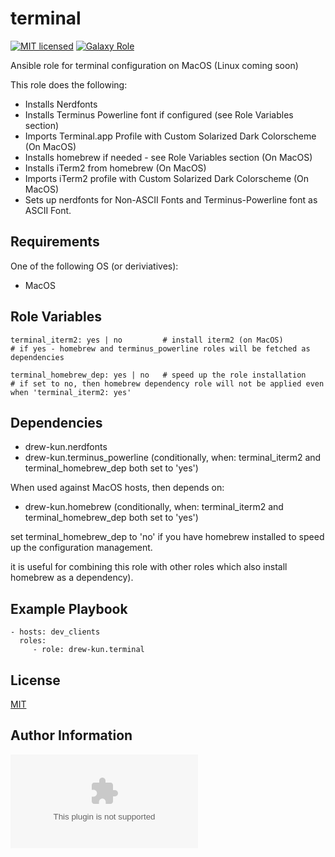 terminal
=========

[![MIT licensed][mit-badge]][mit-link]
[![Galaxy Role][role-badge]][galaxy-link]

Ansible role for terminal configuration on MacOS (Linux coming soon)

This role does the following:
 - Installs Nerdfonts
 - Installs Terminus Powerline font if configured (see Role Variables section)
 - Imports Terminal.app Profile with Custom Solarized Dark Colorscheme (On MacOS)
 - Installs homebrew if needed - see Role Variables section (On MacOS)
 - Installs iTerm2 from homebrew (On MacOS)
 - Imports iTerm2 profile with Custom Solarized Dark Colorscheme (On MacOS)
 - Sets up nerdfonts for Non-ASCII Fonts and Terminus-Powerline font as ASCII Font.


Requirements
------------

One of the following OS (or deriviatives):
  - MacOS

Role Variables
--------------

    terminal_iterm2: yes | no         # install iterm2 (on MacOS)
    # if yes - homebrew and terminus_powerline roles will be fetched as dependencies

    terminal_homebrew_dep: yes | no   # speed up the role installation
    # if set to no, then homebrew dependency role will not be applied even when 'terminal_iterm2: yes'

Dependencies
------------

 - drew-kun.nerdfonts
 - drew-kun.terminus_powerline (conditionally, when: terminal_iterm2 and terminal_homebrew_dep both set to 'yes')

When used against MacOS hosts, then depends on:
 - drew-kun.homebrew (conditionally, when: terminal_iterm2 and terminal_homebrew_dep both set to 'yes')

set terminal_homebrew_dep to 'no' if you have homebrew installed to speed up the configuration management.

it is useful for combining this role with other roles which also install homebrew as a dependency).

Example Playbook
----------------

    - hosts: dev_clients
      roles:
         - role: drew-kun.terminal

License
-------

[MIT][mit-link]

Author Information
------------------

![Andrew Shagayev](drewshg@gmail.com)

[role-badge]: https://img.shields.io/badge/role-drew--kunterminal-green.svg
[galaxy-link]: https://galaxy.ansible.com/drew-kun/terminal/
[mit-badge]: https://img.shields.io/badge/license-MIT-blue.svg
[mit-link]: https://raw.githubusercontent.com/drew-kun/ansible-terminal/master/LICENSE
[homebrew]: http://brew.sh/
